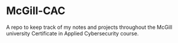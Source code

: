 # McGill-CAC

A repo to keep track of my notes and projects throughout the McGill university Certificate in Applied Cybersecurity course. 
